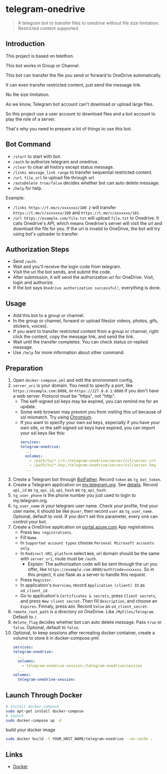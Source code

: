 # telegram-onedrive
> A telegram bot to transfer files to onedrive without file size limitation. Restricted content supported.

## Introduction
This project is based on telethon.

This bot works in Group or Channel.

This bot can transfer the file you send or forward to OneDrive automatically.

It can even transfer restricted content, just send the message link.

No file size limitation.

As we know, Telegram bot account can't download or upload large files.

So this project use a user account to download files and a bot account to play the role of a server.

That's why you need to prepare a lot of things to use this bot.

## Bot Command
- `/start` to start with bot.
- `/auth` to authorize telegram and onedrive.
- `/clear` to clear all history except status message.
- `/links message_link range` to transfer sequential restricted content.
- `/url file_url` to upload file through url.
- `/autoDelete true/false` decides whether bot can auto delete message.
- `/help` for help.

Example:  
- `/links https://t.me/c/xxxxxxx/100 2` will transfer `https://t.me/c/xxxxxxx/100` and `https://t.me/c/xxxxxxx/101`.
- `/url https://example.com/file.txt` will upload `file.txt` to Onedrive. It calls Onedrive's API, which means Onedrive's server will visit the url and download the file for you. If the url is invalid to OneDrive, the bot will try using bot's uploader to transfer.

## Authorization Steps
- Send `/auth`.
- Wait and you'll receive the login code from telegram.
- Visit the uri the bot sends, and submit the code.
- After submission, it will send the authorization uri for OneDrive. Visit, login and authorize.
- If the bot says `Onedrive authorization successful!`, everything is done.

## Usage
- Add this bot to a group or channel.
- In the group or channel, forward or upload files(or videos, photos, gifs, stickers, voices).
- If you want to transfer restricted content from a group or channel, right click the content, copy the message link, and send the link.
- Wait until the transfer completes. You can check status on replied message.
- Use `/help` for more information about other command.

## Preparation
1. Open `docker-compose.yml` and edit the environment config.
2. `server_uri` is your domain. You need to specify a port, like `https://example.com:8080`, or `https://127.0.0.1:8080` if you don't have a web server. Protocol must be "https", not "http".
    - The self-signed ssl keys may be expired, you can remind me for an update.
    - Some web browser may prevent you from visiting this url because of ssl mismatch. Try using [Chromium](https://download-chromium.appspot.com).
    - If you want to specify your own ssl keys, especially if you have your own site, or the self-signed ssl keys have expired, you can import your ssl keys like this:
        ```docker-compose.yml
        services:
        telegram-onedrive:
          ...
          volumes:
            - /path/to/*.crt:/telegram-onedrive/server/ssl/server.crt
            - /path/to/*.key:/telegram-onedrive/server/ssl/server.key
          ...
        ```
3. Create a Telegram bot through [BotFather](https://t.me/BotFather). Record `token` as `tg_bot_token`.
4. Create a Telegram application on [my.telegram.org](https://my.telegram.org). See [details](https://docs.telethon.dev/en/stable/basic/signing-in.html). Record `api_id` as `tg_api_id`, `api_hash` as `tg_api_hash`.
5. `tg_user_phone` is the phone number you just used to login to my.telegram.org.
6. `tg_user_name` is your telegram user name. Check your profile, find your user name, it should be like `@user`, then record `user` as `tg_user_name`. Optional, default to void. If you don't set this parameter, every one can control your bot.
7. Create a OneDrive application on [portal.azure.com](https://portal.azure.com/#view/Microsoft_AAD_RegisteredApps/ApplicationsListBlade) App registrations.
    - Press `New registrations`.
    - Fill `Name`.
    - In `Supported account types` choose `Personal Microsoft accounts only`.
    - In `Redirect URI`, `platform` select `Web`, uri domain should be the same with `server_uri`, route must be `/auth`.
        - Explain: The authorization code will be sent through the uri you offer, like `https://example.com:8080/auth?code=xxxxxxx`. So in this project, it use flask as a server to handle this request.
    - Press `Register`.
    - In application's `Overview`, record `Application (client) ID` as `od_client_id`.
    - Go to application's `Certificates & secrets`, press `Client secrets`, and press `New client secret`. Then fill `Description`, and choose an `Expires`. Finnaly, press `Add`. Record `Value` as `od_client_secret`.
8. `remote_root_path` is a directory on OneDrive. Like `/MyFiles/Telegram`. Default to `/`.
9. `delete_flag` decides whether bot can auto delete message. Pass `true` or `false`. Optional, default to `false`.
10. Optional, to keep sessions after recreating docker container, create a volume to store it in docker-compose.yml:
    ```docker-compose.yml
    services:
    telegram-onedrive:
      ...
      volumes:
        - telegram-onedrive-session:/telegram-onedrive/session
      ...
    volumes:
      telegram-onedrive-session:
    ```

## Launch Through Docker
```sh
# install docker-compose
sudo apt-get install docker-compose
# launch
sudo docker-compose up -d
```

build your docker image
```sh
sudo docker build -t YOUR_HOST_NAME/telegram-onedrive --no-cache .
```

## Links
- [Docker](https://hub.docker.com/repository/docker/hlf01/telegram-onedrive)
